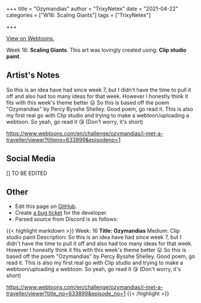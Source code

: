 +++
title =       "Ozymandias"
author =      "TrixyNetex"
date =        "2021-04-22"
categories =  ["W16: Scaling Giants"]
tags =        ["TrixyNetex"]

+++


[View on Webtoons.](https://www.webtoons.com/en/challenge/ozymandias/i-met-a-traveller/viewer?titleno=633899&episodeno=1)


Week 16: **Scaling Giants**. This art was lovingly created using: **Clip studio paint**.

## Artist's Notes

So this is an idea have had since week 7, but I didn't have the time to pull it off and also had too many ideas for that week. However I honestly think it fits with this week's theme better 😛
So this is based off the poem "Ozymandias" by Percy Bysshe Shelley. Good poem, go read it. This is also my first real go with Clip studio and trying to make a webtoon/uploading a webtoon.
So yeah, go read it 😘
(Don't worry, it's short)

https://www.webtoons.com/en/challenge/ozymandias/i-met-a-traveller/viewer?titleno=633899&episodeno=1

## Social Media

[] TO BE EDITED

## Other

- Edit this page on [GitHub](https://github.com/teaminkling/web-refresh/edit/main/blog/content/blog/trixynetex-week-16-31cb.md).
- Create [a bug ticket](https://github.com/teaminkling/web-refresh/issues/new?assignees=&labels=bug&template=problem-report.md&title=) for the developer.
- Parsed source from Discord is as follows:

{{< highlight markdown >}}
Week: 16
**Title:  Ozymandias**
Medium: Clip studio paint 
Description: So this is an idea have had since week 7, but I didn't have the time to pull it off and also had too many ideas for that week. However I honestly think it fits with this week's theme better 😛
So this is based off the poem "Ozymandias" by Percy Bysshe Shelley. Good poem, go read it. This is also my first real go with Clip studio and trying to make a webtoon/uploading a webtoon.
So yeah, go read it 😘
(Don't worry, it's short)

https://www.webtoons.com/en/challenge/ozymandias/i-met-a-traveller/viewer?title_no=633899&episode_no=1
{{< /highlight >}}